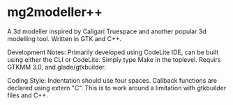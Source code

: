 # mg2modeller++
A 3d modeller inspired by Caligari Truespace and another popular 3d modelling tool. Written in GTK and C++.

Development Notes:
Primarily developed using CodeLite IDE, can be built using either the CLI or CodeLite. Simply type Make in the toplevel. Requirs GTKMM 3.0, and glade/gtkbuilder.

Coding Style:
Indentation should use four spaces. Callback functions are declared using extern "C". This is to work around a limitation with gtkbuilder files and C++.

